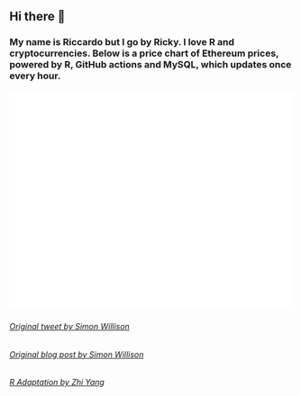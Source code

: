 ## Hi there 👋

### My name is Riccardo but I go by Ricky. I love R and cryptocurrencies. Below is a price chart of Ethereum prices, powered by R, GitHub actions and MySQL, which updates once every hour.

![](eth_plot.png)







###### [Original tweet by Simon Willison](https://twitter.com/simonw/status/1281435464474324993)

###### [Original blog post by Simon Willison](https://simonwillison.net/2020/Jul/10/self-updating-profile-readme/)

###### [R Adaptation by Zhi Yang](https://twitter.com/zhiiiyang/status/1281996703839608833)
